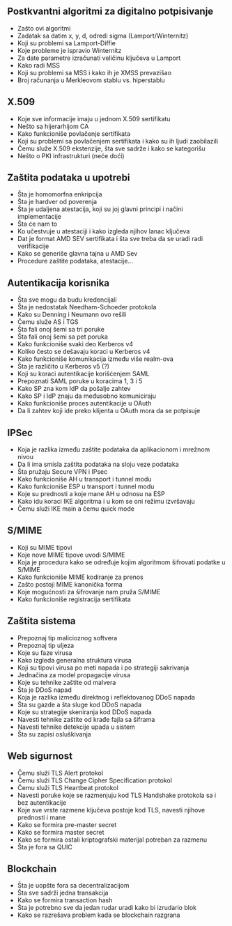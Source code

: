 ## Postkvantni algoritmi za digitalno potpisivanje
- Zašto ovi algoritmi
- Zadatak sa datim x, y, d, odredi sigma (Lamport/Winternitz)
- Koji su problemi sa Lamport-Diffie
- Koje probleme je ispravio Winternitz
- Za date parametre izračunati veličinu ključeva u Lamport
- Kako radi MSS
- Koji su problemi sa MSS i kako ih je XMSS prevazišao
- Broj računanja u Merkleovom stablu vs. hiperstablu

## X.509
- Koje sve informacije imaju u jednom X.509 sertifikatu
- Nešto sa hijerarhijom CA
- Kako funkcioniše povlačenje sertifikata
- Koji su problemi sa povlačenjem sertifikata i kako su ih ljudi zaobilazili
- Čemu služe X.509 ekstenzije, šta sve sadrže i kako se kategorišu
- Nešto o PKI infrastrukturi (neće doći)

## Zaštita podataka u upotrebi
- Šta je homomorfna enkripcija
- Šta je hardver od poverenja
- Šta je udaljena atestacija, koji su joj glavni principi i načini implementacije
- Šta će nam to
- Ko učestvuje u atestaciji i kako izgleda njihov lanac ključeva
- Dat je format AMD SEV sertifikata i šta sve treba da se uradi radi verifikacije
- Kako se generiše glavna tajna u AMD Sev
- Procedure zaštite podataka, atestacije...

## Autentikacija korisnika
- Šta sve mogu da budu kredencijali
- Šta je nedostatak Needham-Schoeder protokola
- Kako su Denning i Neumann ovo rešili
- Čemu služe AS i TGS
- Šta fali onoj šemi sa tri poruke
- Šta fali onoj šemi sa pet poruka
- Kako funkcioniše svaki deo Kerberos v4
- Koliko često se dešavaju koraci u Kerberos v4
- Kako funkcioniše komunikacija između više realm-ova
- Šta je različito u Kerberos v5 (?)
- Koji su koraci autentikacije korišćenjem SAML
- Prepoznati SAML poruke u koracima 1, 3 i 5
- Kako SP zna kom IdP da pošalje zahtev
- Kako SP i IdP znaju da međusobno komuniciraju
- Kako funkcioniše proces autentikacije u OAuth
- Da li zahtev koji ide preko klijenta u OAuth mora da se potpisuje

## IPSec
- Koja je razlika između zaštite podataka da aplikacionom i mrežnom nivou
- Da li ima smisla zaštita podataka na sloju veze podataka
- Šta pružaju Secure VPN i IPsec
- Kako funkcioniše AH u transport i tunnel modu
- Kako funkcioniše ESP u transport i tunnel modu
- Koje su prednosti a koje mane AH u odnosu na ESP
- Kako idu koraci IKE algoritma i u kom se oni režimu izvršavaju
- Čemu služi IKE main a čemu quick mode

## S/MIME
- Koji su MIME tipovi
- Koje nove MIME tipove uvodi S/MIME
- Koja je procedura kako se određuje kojim algoritmom šifrovati podatke u S/MIME
- Kako funkcioniše MIME kodiranje za prenos
- Zašto postoji MIME kanonička forma
- Koje mogućnosti za šifrovanje nam pruža S/MIME
- Kako funkcioniše registracija sertifikata

## Zaštita sistema
- Prepoznaj tip malicioznog softvera
- Prepoznaj tip uljeza
- Koje su faze virusa
- Kako izgleda generalna struktura virusa
- Koji su tipovi virusa po meti napada i po strategiji sakrivanja
- Jednačina za model propagacije virusa
- Koje su tehnike zaštite od malvera
- Šta je DDoS napad
- Koja je razlika između direktnog i reflektovanog DDoS napada
- Šta su gazde a šta sluge kod DDoS napada
- Koje su strategije skeniranja kod DDoS napada
- Navesti tehnike zaštite od krađe fajla sa šiframa
- Navesti tehnike detekcije upada u sistem
- Šta su zapisi osluškivanja

## Web sigurnost
- Čemu služi TLS Alert protokol
- Čemu služi TLS Change Cipher Specification protokol
- Čemu služi TLS Heartbeat protokol
- Navesti poruke koje se razmenjuju kod TLS Handshake protokola sa i bez autentikacije
- Koje sve vrste razmene ključeva postoje kod TLS, navesti njihove prednosti i mane
- Kako se formira pre-master secret
- Kako se formira master secret
- Kako se formira ostali kriptografski materijal potreban za razmenu
- Šta je fora sa QUIC

## Blockchain
- Šta je uopšte fora sa decentralizacijom
- Šta sve sadrži jedna transakcija
- Kako se formira transaction hash
- Šta je potrebno sve da jedan rudar uradi kako bi izrudario blok
- Kako se razrešava problem kada se blockchain razgrana
